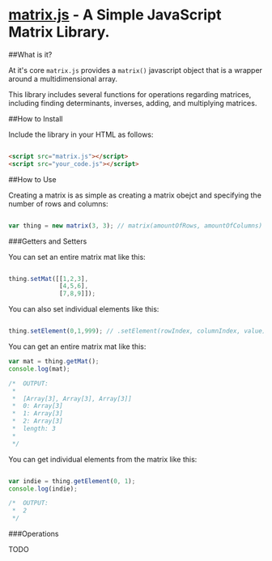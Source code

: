 [matrix.js](https://github.com/shrimpboyho/matrix.js/) - A Simple JavaScript Matrix Library. 
===============================================

##What is it?

At it's core ```matrix.js``` provides a ```matrix()``` javascript object that is a wrapper around a multidimensional array.

This library includes several functions for operations regarding matrices, including finding determinants, inverses, adding, and multiplying matrices.

##How to Install

Include the library in your HTML as follows:

```html

<script src="matrix.js"></script>
<script src="your_code.js"></script>
```

##How to Use

Creating a matrix is as simple as creating a matrix obejct and specifying the number of rows and columns:

```js

var thing = new matrix(3, 3); // matrix(amountOfRows, amountOfColumns)
```

###Getters and Setters

You can set an entire matrix mat like this:

```js

thing.setMat([[1,2,3],
			  [4,5,6],
			  [7,8,9]]);
```

You can also set individual elements like this:

```js

thing.setElement(0,1,999); // .setElement(rowIndex, columnIndex, value)
```

You can get an entire matrix mat like this:

```js
var mat = thing.getMat();
console.log(mat);

/*  OUTPUT:
 * 
 *	[Array[3], Array[3], Array[3]]
 *	0: Array[3]
 *	1: Array[3]
 *	2: Array[3]
 *	length: 3
 *
 */

```

You can get individual elements from the matrix like this:

```js

var indie = thing.getElement(0, 1);
console.log(indie);

/*  OUTPUT:
 *	2
 */
```

###Operations

TODO
